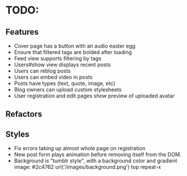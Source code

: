 # TODO:

## Features
* Cover page has a button with an audio easter egg
* Ensure that filtered tags are bolded after loading
* Feed view supports filtering by tags
* Users#show view displays recent posts
* Users can reblog posts
* Users can embed video in posts
* Posts have types (text, quote, image, etc)
* Blog owners can upload custom stylesheets
* User registration and edit pages show preview of uploaded avatar

## Refactors

## Styles
* Fix errors taking up almost whole page on registration
* New post form plays animation before removing itself from the DOM.
* Background is "tumblr style", with a background color and gradient image: #2c4762 url('/images/background.png') top repeat-x